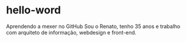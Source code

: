# hello-word
Aprendendo a mexer no GitHub
Sou o Renato, tenho 35 anos e trabalho com arquiteto de informação, webdesign e front-end.
